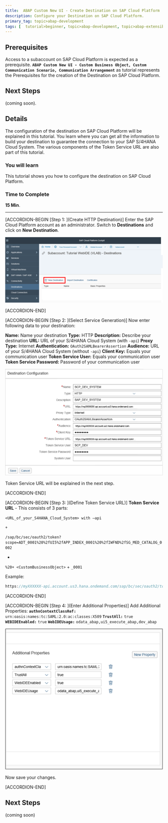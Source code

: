 ```yaml
---
title:  ABAP Custom New UI - Create Destination on SAP Cloud Platform
description: Configure your Destination on SAP Cloud Platform.
primary_tag: topic>abap-development
tags: [  tutorial>beginner, topic>abap-development, topic>abap-extensibility ]
---
```


## Prerequisites  
Access to a subaccount on SAP Cloud Platform is expected as a prerequisite. **`ABAP Custom New UI - Custom Business Object, Custom Communication Scenario, Communication Arrangement`** as tutorial represents the Prerequisites for the creation of the Destination on SAP Cloud Platform.

## Next Steps
 (coming soon).
## Details
The configuration of the destination on SAP Cloud Platform will be explained in this tutorial. You learn where you can get all the information to build your destination to guarantee the connection to your SAP S/4HANA Cloud System. The various components of the Token Service URL are also part of this tutorial.
### You will learn  
This tutorial shows you how to configure the destination on SAP Cloud Platform.

### Time to Complete
**15 Min**.

---

[ACCORDION-BEGIN [Step 1: ](Create HTTP Destination)]
Enter the SAP Cloud Platform account as an administrator.
Switch to **Destinations** and click on **New Destination**.

![start Custom CDS View App](destination.png)

[ACCORDION-END]

[ACCORDION-BEGIN [Step 2: ](Select Service Generation)]
Now enter following data to your destination:

**Name:** Name your destination
**Type:** HTTP
**Description:** Describe your destination
**URL:** URL of your S/4HANA Cloud System (with `-api`)
**Proxy Type:** Internet
**Authentication:** `OAuth2SAMLBearerAssertion`
**Audience:** URL of your S/4HANA Cloud System (without `-api`)
**Client Key:** Equals your communication user
**Token Service User:** Equals your communication user
**Token Service Password:** Password of your communication user

![Select Data Source](data.png)

Token Service URL will be explained in the next step.

[ACCORDION-END]

[ACCORDION-BEGIN [Step 3: ](Define Token Service URL)]
**Token Service URL** - This consists of 3 parts:

   `<URL_of_your_S4HANA_Cloud_System> with –api `

    +

   `/sap/bc/sec/oauth2/token?scope=ADT_0001%20%2fUI5%2fAPP_INDEX_0001%20%2fIWFND%2fSG_MED_CATALOG_0002`

   +

  `%20+ <CustomBusinessObject>` + `_0001`



Example:

```swift
https://myXXXXXX-api.account.us3.hana.ondemand.com/sap/bc/sec/oauth2/token?scope=ADT_0001%20%2fUI5%2fAPP_INDEX_0001%20%2fIWFND%2fSG_MED_CATALOG_0002%20YY1_BONUSPLAN_CDS_0001

```


[ACCORDION-END]

[ACCORDION-BEGIN [Step 4: ](Enter Additional Properties)]
Add Additional Properties:
**`authnContextClassRef:`** `urn:oasis:names:tc:SAML:2.0:ac:classes:X509`
**`TrustAll:`** `true`
**`WEBIDEEnabled:`** `true`
**`WebIDEUsage:`** `odata_abap,ui5_execute_abap,dev_abap`

![Select Data Source](properties.png)

Now save your changes.

[ACCORDION-END]

## Next Steps
(coming soon)
